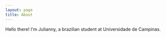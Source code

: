 ```yaml
---
layout: page
title: About
---
```



Hello there! I'm Julianny, a brazilian student at Universidade de Campinas.